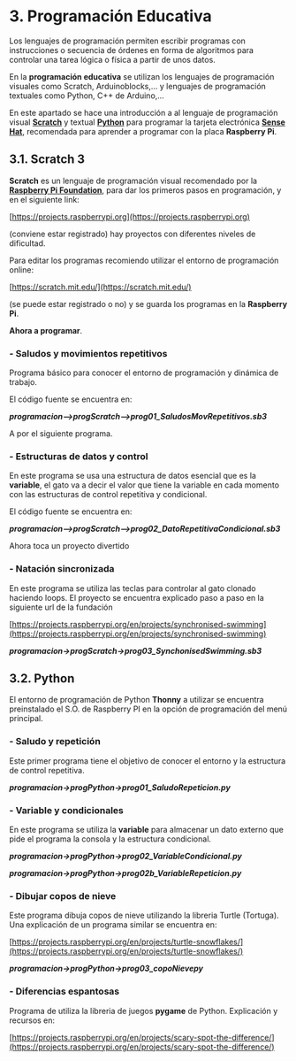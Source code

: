 # **3. Programación Educativa**

Los lenguajes de programación permiten escribir programas con instrucciones o secuencia de órdenes en forma de algoritmos para controlar una tarea lógica o física a partir de unos datos.

En la **programación educativa** se utilizan los lenguajes de programación visuales como Scratch, Arduinoblocks,... y lenguajes de programación textuales como Python, C++ de Arduino,...

En este apartado se hace una introducción a al lenguaje de programación visual [**Scratch**](https://scratch.mit.edu/) y textual [**Python**](https://www.python.org/) para programar la tarjeta electrónica [**Sense Hat**](https://www.raspberrypi.com/documentation/accessories/sense-hat.html), recomendada para aprender a programar con la placa **Raspberry Pi**.

## **3.1. Scratch 3**

**Scratch** es un lenguaje de programación visual recomendado por la [**Raspberry Pi Foundation**](https://www.raspberrypi.org/), para dar los primeros pasos en programación, y en el siguiente link:

[https://projects.raspberrypi.org](https://projects.raspberrypi.org)

(conviene estar registrado) hay proyectos con diferentes niveles de dificultad.

Para editar los programas recomiendo utilizar el entorno de programación online: 

[https://scratch.mit.edu/](https://scratch.mit.edu/)

(se puede estar registrado o no) y se guarda los programas en la **Raspberry Pi**.

**Ahora a programar**.

### **- Saludos y movimientos repetitivos**

Programa básico para conocer el entorno de programación y dinámica de trabajo.

El código fuente se encuentra en:

 ***programacion-->progScratch-->prog01_SaludosMovRepetitivos.sb3***

A por el siguiente programa.

### **- Estructuras de datos y control**

En este programa se usa una estructura de datos esencial que es la **variable**, el gato va a decir el valor que tiene la variable en cada momento con las estructuras de control repetitiva y condicional.

El código fuente se encuentra en:

***programacion-->progScratch-->prog02_DatoRepetitivaCondicional.sb3***

Ahora toca un proyecto divertido

### **- Natación sincronizada**

En este programa se utiliza las teclas para controlar al gato clonado haciendo loops. El proyecto se encuentra explicado paso a paso en la siguiente url de la fundación

[https://projects.raspberrypi.org/en/projects/synchronised-swimming](https://projects.raspberrypi.org/en/projects/synchronised-swimming)

***programacion→progScratch→prog03_SynchonisedSwimming.sb3***

## **3.2. Python**

El entorno de programación de Python **Thonny** a utilizar se encuentra preinstalado el S.O. de Raspberry PI en la opción de programación del menú principal.

### **- Saludo y repetición**

Este primer programa tiene el objetivo de conocer el entorno y la estructura de control repetitiva.

***programacion→progPython→prog01_SaludoRepeticion.py***

### **- Variable y condicionales**

En este programa se utiliza la **variable** para almacenar un dato externo que pide el programa la consola y la estructura condicional.

***programacion→progPython→prog02_VariableCondicional.py***

***programacion→progPython→prog02b_VariableRepeticion.py***

### **- Dibujar copos de nieve**

Este programa dibuja copos de nieve utilizando la libreria Turtle (Tortuga). Una explicación de un programa similar se encuentra en:

[https://projects.raspberrypi.org/en/projects/turtle-snowflakes/](https://projects.raspberrypi.org/en/projects/turtle-snowflakes/)

***programacion→progPython→prog03_copoNievepy***

### **- Diferencias espantosas**

Programa de utiliza la libreria de juegos **pygame** de Python. Explicación y recursos en:

[https://projects.raspberrypi.org/en/projects/scary-spot-the-difference/](https://projects.raspberrypi.org/en/projects/scary-spot-the-difference/)